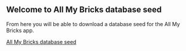 ## Welcome to All My Bricks database seed
From here you will be able to download a database seed for the All My Bricks app.

[All My Bricks database seed](https://raw.githubusercontent.com/zmira/abremir.allmybricks.databaseseed/master/allmybricks.db.seed.lz)
